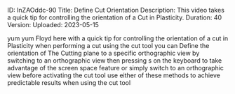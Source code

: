 ID: InZAOddc-90
Title: Define Cut Orientation
Description: This video takes a quick tip for controlling the orientation of a Cut in Plasticity.
Duration: 40
Version: 
Uploaded: 2023-05-15

yum yum Floyd here with a quick tip for
controlling the orientation of a cut in
Plasticity when performing a cut using
the cut tool you can Define the
orientation of The Cutting plane to a
specific orthographic view by switching
to an orthographic view then pressing s
on the keyboard to take advantage of the
screen space feature or simply switch to
an orthographic view before activating
the cut tool use either of these methods
to achieve predictable results when
using the cut tool